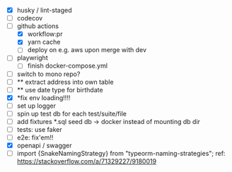 - [x] husky / lint-staged
- [ ] codecov
- [ ] github actions
  - [x] workflow:pr 
  - [x] yarn cache 
  - [ ] deploy on e.g. aws upon merge with dev
- [ ] playwright
  - [ ] finish docker-compose.yml
- [ ] switch to mono repo?
- [ ] ** extract address into own table
- [ ] ** use date type for birthdate
- [x] *fix env loading!!!!
- [ ] set up logger
- [ ] spin up test db for each test/suite/file
- [ ] add fixtures *.sql seed db -> docker instead of mounting db dir
- [ ] tests: use faker 
- [ ] e2e: fix'em!!
- [x] openapi / swagger
- [ ] import {SnakeNamingStrategy} from "typeorm-naming-strategies";
   ref: https://stackoverflow.com/a/71329227/9180019
